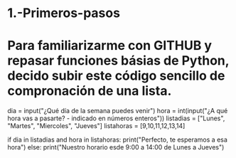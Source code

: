 # 1.-Primeros-pasos
# Para familiarizarme con GITHUB y repasar funciones básias de Python, decido subir este código sencillo de compronación de una lista.

dia = input("¿Qué día de la semana puedes venir")
hora = int(input("¿A qué hora vas a pasarte? - indicado en números enteros"))
listadias = ["Lunes", "Martes", "Miercoles", "Jueves"]
listahoras = [9,10,11,12,13,14]

if dia in listadias and hora in listahoras:
    print("Perfecto, te esperamos a esa hora")
else:
    print("Nuestro horario esde 9:00 a 14:00 de Lunes a Jueves")
